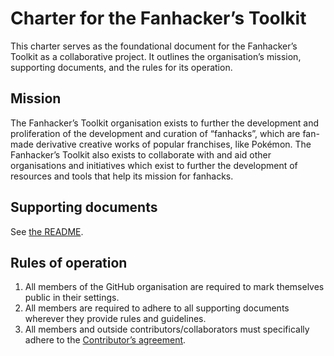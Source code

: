 # Charter for the Fanhacker’s Toolkit

This charter serves as the foundational document for the Fanhacker’s Toolkit
as a collaborative project. It outlines the organisation’s mission, supporting
documents, and the rules for its operation.

## Mission

The Fanhacker’s Toolkit organisation exists to further the development and
proliferation of the development and curation of “fanhacks”, which are
fan-made derivative creative works of popular franchises, like Pokémon.
The Fanhacker’s Toolkit also exists to collaborate with and aid other
organisations and initiatives which exist to further the development of
resources and tools that help its mission for fanhacks.

## Supporting documents

See [the README](README.md).

## Rules of operation

1. All members of the GitHub organisation are required to mark themselves
public in their settings.
2. All members are required to adhere to all supporting documents wherever
they provide rules and guidelines.
3. All members and outside contributors/collaborators must specifically
adhere to the [Contributor’s agreement](CONTRIBUTING.md).
